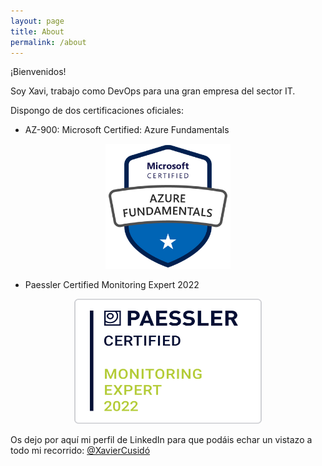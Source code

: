 ```yaml
---
layout: page
title: About
permalink: /about
---
```


¡Bienvenidos! 

Soy Xavi, trabajo como DevOps para una gran empresa del sector IT. 

Dispongo de dos certificaciones oficiales:

- AZ-900: Microsoft Certified: Azure Fundamentals 

<p align="center">
<img src="assets/image/az900.png" width="200" height="200">
</p>

- Paessler Certified Monitoring Expert 2022

<p align="center">
<img src="assets/image/badge_certified-monitoring-expert-2022.png" width="300" height="200">
</p>

Os dejo por aquí mi perfil de LinkedIn para que podáis echar un vistazo a todo mi recorrido: [@XavierCusidó](https://www.linkedin.com/in/xavier-cusid%C3%B3-g%C3%B3mez-92829a130//)
